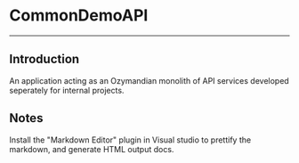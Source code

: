 # CommonDemoAPI
-----------------------

## Introduction
An application acting as an Ozymandian monolith of API services developed seperately for internal projects.

## Notes
Install the "Markdown Editor" plugin in Visual studio to prettify the markdown, and generate HTML output docs.